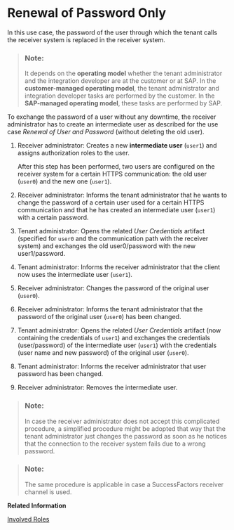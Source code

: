<!-- loio241428ddf1434a44bc38b35c25c16149 -->

# Renewal of Password Only

In this use case, the password of the user through which the tenant calls the receiver system is replaced in the receiver system.

> ### Note:  
> It depends on the **operating model** whether the tenant administrator and the integration developer are at the customer or at SAP. In the **customer-managed operating model**, the tenant administrator and integration developer tasks are performed by the customer. In the **SAP-managed operating model**, these tasks are performed by SAP.

To exchange the password of a user without any downtime, the receiver administrator has to create an intermediate user as described for the use case *Renewal of User and Password* \(without deleting the old user\).

1.  Receiver administrator: Creates a new **intermediate user** \(`user1`\) and assigns authorization roles to the user.

    After this step has been performed, two users are configured on the receiver system for a certain HTTPS communication: the old user \(`user0`\) and the new one \(`user1`\).

2.  Receiver administrator: Informs the tenant administrator that he wants to change the password of a certain user used for a certain HTTPS communication and that he has created an intermediate user \(`user1`\) with a certain password.
3.  Tenant administrator: Opens the related *User Credentials* artifact \(specified for `user0` and the communication path with the receiver system\) and exchanges the old user0/password with the new user1/password.
4.  Tenant administrator: Informs the receiver administrator that the client now uses the intermediate user \(`user1`\).
5.  Receiver administrator: Changes the password of the original user \(`user0`\).
6.  Receiver administrator: Informs the tenant administrator that the password of the original user \(`user0`\) has been changed.
7.  Tenant administrator: Opens the related *User Credentials* artifact \(now containing the credentials of `user1`\) and exchanges the credentials \(user/password\) of the intermediate user \(`user1`\) with the credentials \(user name and new password\) of the original user \(`user0`\).
8.  Tenant administrator: Informs the receiver administrator that user password has been changed.
9.  Receiver administrator: Removes the intermediate user.

> ### Note:  
> In case the receiver administrator does not accept this complicated procedure, a simplified procedure might be adopted that way that the tenant administrator just changes the password as soon as he notices that the connection to the receiver system fails due to a wrong password.

> ### Note:  
> The same procedure is applicable in case a SuccessFactors receiver channel is used.

**Related Information**  


[Involved Roles](involved-roles-3968091.md "The security artifact renewal process requires that different persons perform a sequence of steps in a coordinated way on each side of the communication. The exact sequence depends on the kind of security material which is renewed and on the use case.")

